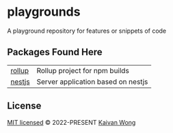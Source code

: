 # playgrounds

A playground repository for features or snippets of code

## Packages Found Here

|                           |                                    |
| ------------------------- | ---------------------------------- |
| [rollup](packages/rollup) | Rollup project for npm builds      |
| [nestjs](packages/nestjs) | Server application based on nestjs |

## License

[MIT licensed](./LICENSE) © 2022-PRESENT [Kaivan Wong](https://github.com/kaivanwong)
